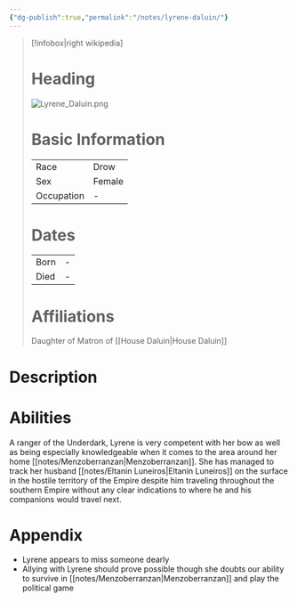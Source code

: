 ```yaml
---
{"dg-publish":true,"permalink":"/notes/lyrene-daluin/"}
---
```


> [!infobox|right wikipedia]
> # Heading
> ![Lyrene_Daluin.png](/img/user/images/Lyrene_Daluin.png)
># Basic Information
> |  |   |
> | ---- | --- |
> | Race | Drow |
> | Sex | Female |
> | Occupation | - |
> # Dates
>  |  |   |
> | ---- | --- |
> | Born | - |
> | Died | - |
> # Affiliations
> Daughter of Matron of [[House Daluin\|House Daluin]]
> 

# Description 


# Abilities
A ranger of the Underdark, Lyrene is very competent with her bow as well as being especially knowledgeable when it comes to the area around her home [[notes/Menzoberranzan\|Menzoberranzan]]. She has managed to track her husband [[notes/Eltanin Luneiros\|Eltanin Luneiros]] on the surface in the hostile territory of the Empire despite him traveling throughout the southern Empire without any clear indications to where he and his companions would travel next.

# Appendix
- Lyrene appears to miss someone dearly
- Allying with Lyrene should prove possible though she doubts our ability to survive in [[notes/Menzoberranzan\|Menzoberranzan]] and play the political game